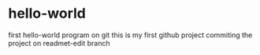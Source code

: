 # hello-world
first hello-world program on git
this is my first github project
commiting the project on readmet-edit branch
